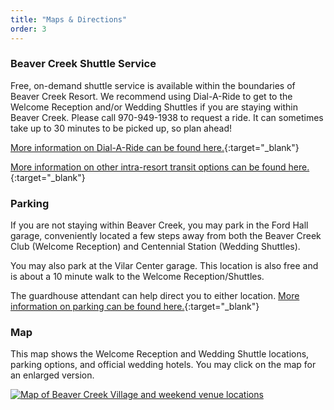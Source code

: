 ```yaml
---
title: "Maps & Directions"
order: 3
---
```

### Beaver Creek Shuttle Service
Free, on-demand shuttle service is available within the boundaries of Beaver Creek Resort. We recommend using Dial-A-Ride to get to the Welcome Reception and/or Wedding Shuttles if you are staying within Beaver Creek. Please call 970-949-1938 to request a ride. It can sometimes take up to 30 minutes to be picked up, so plan ahead!

[More information on Dial-A-Ride can be found here.](https://www.beavercreek.com/explore-the-resort/about-the-resort/getting-around.aspx?tc_1=2){:target="_blank"}

[More information on other intra-resort transit options can be found here.](https://www.beavercreek.com/explore-the-resort/about-the-resort/getting-around.aspx?tc_1=1){:target="_blank"}

### Parking
If you are not staying within Beaver Creek, you may park in the Ford Hall
garage, conveniently located a few steps away from both the Beaver Creek Club (Welcome Reception) and
Centennial Station (Wedding Shuttles).

You may also park at the Vilar Center garage. This location is also free and is
about a 10 minute walk to the Welcome Reception/Shuttles.

The guardhouse attendant can help direct you to either location. [More
information on parking can be found here.](https://www.beavercreek.com/explore-the-resort/about-the-resort/getting-around.aspx?tc_1=3){:target="_blank"}

### Map
This map shows the Welcome Reception and Wedding Shuttle locations, parking
options, and official wedding hotels. You may click on the map for an enlarged
version.

<div class="map-container">
  <div class="map" id="bc-map">
    <a href="{{ "/assets/bc-map.png" | relative_url }}" target="_blank">
      <img src="{{ "/assets/bc-map.png" | relative_url }}" 
           alt="Map of Beaver Creek Village and weekend venue locations"/>
    </a>
  </div>
</div>
